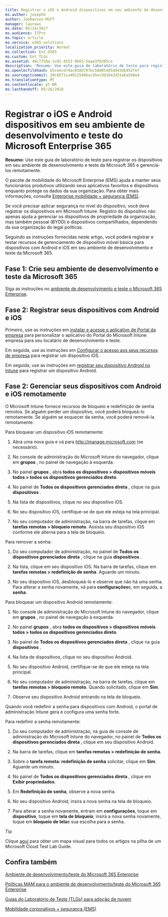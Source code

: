 ```yaml
---
title: Registrar o iOS e Android dispositivos em seu ambiente de desenvolvimento e teste do Microsoft Enterprise 365
ms.author: josephd
author: JoeDavies-MSFT
manager: laurawi
ms.date: 05/14/2017
ms.audience: ITPro
ms.topic: article
ms.service: o365-solutions
localization_priority: Normal
ms.collection: Ent_O365
ms.custom: Ent_TLGs
ms.assetid: 49c7758a-1c01-4153-9b63-5eae3f6305ce
description: 'Resumo: Use este guia de laboratório de teste para registrar os dispositivos em seu ambiente de desenvolvimento e teste da Microsoft 365 e gerenciá-los remotamente.'
ms.openlocfilehash: b5ceecd74ac010d787bc580054d5dd43db952fef
ms.sourcegitcommit: 29c8571ca4912549bac55ec9d1642d21eba5b0e4
ms.translationtype: MT
ms.contentlocale: pt-BR
ms.lasthandoff: 05/16/2018
---
```

# <a name="enroll-ios-and-android-devices-in-your-microsoft-enterprise-365-devtest-environment"></a>Registrar o iOS e Android dispositivos em seu ambiente de desenvolvimento e teste do Microsoft Enterprise 365

 **Resumo:** Use este guia de laboratório de teste para registrar os dispositivos em seu ambiente de desenvolvimento e teste da Microsoft 365 e gerenciá-los remotamente.
  
O pacote de mobilidade do Microsoft Enterprise (EMS) ajuda a manter seus funcionários produtivos utilizando seus aplicativos favoritos e dispositivos enquanto protege os dados da sua organização. Para obter mais informações, consulte [Enterprise mobilidade + segurança (EMS)](https://www.microsoft.com/cloud-platform/enterprise-mobility-security).
  
Se você precisar aplicar segurança no nível do dispositivo, você deve registrar os dispositivos em Microsoft Intune. Registro do dispositivo não apenas ajuda a gerenciar os dispositivos de propriedade da organização, mas também pessoal (BYOD) e dispositivos compartilhados, dependendo da sua organização do legal políticas.
  
Seguindo as instruções fornecidas neste artigo, você poderá registrar e testar recursos de gerenciamento de dispositivo móvel básica para dispositivos com Android e iOS em seu ambiente de desenvolvimento e teste da Microsoft 365.
  
## <a name="phase-1-create-your-microsoft-365-devtest-environment"></a>Fase 1: Crie seu ambiente de desenvolvimento e teste da Microsoft 365

Siga as instruções no [ambiente de desenvolvimento e teste o Microsoft 365 Enterprise](the-microsoft-365-enterprise-dev-test-environment.md).
  
## <a name="phase-2-enroll-your-ios-and-android-devices"></a>Fase 2: Registrar seus dispositivos com Android e iOS

Primeiro, use as instruções em [instalar e acesse o aplicativo de Portal da empresa](https://docs.microsoft.com/intune-user-help/install-and-sign-in-to-the-intune-company-portal-app-ios) para personalizar o aplicativo do Portal do Microsoft Intune empresa para seu locatário de desenvolvimento e teste.

Em seguida, use as instruções em [Configurar o acesso aos seus recursos de empresa](https://docs.microsoft.com/intune-user-help/enroll-your-device-in-intune-ios) para registrar um dispositivo iOS.

Em seguida, use as instruções em [registrar seu dispositivo Android no Intune](https://docs.microsoft.com/intune-user-help/enroll-your-device-in-intune-android) para registrar um dispositivo Android.

## <a name="phase-2-manage-your-ios-and-android-devices-remotely"></a>Fase 2: Gerenciar seus dispositivos com Android e iOS remotamente

O Microsoft Intune fornece recursos de bloqueio e redefinição de senha remotos. Se alguém perder um dispositivo, você poderá bloqueá-lo remotamente. Se alguém se esquecer da senha, você poderá removê-la remotamente.
  
Para bloquear um dispositivo iOS remotamente:
  
1.  Abra uma nova guia e vá para http://manage.microsoft.com (se necessário). 

2.  No console de administração do Microsoft Intune do navegador, clique em **grupos** , no painel de navegação à esquerda.

3. No painel **grupos** , abra **todos os dispositivos > dispositivos móveis todos > todos os dispositivos gerenciados direto**.
    
4. No painel de **Todos os dispositivos gerenciados direta** , clique na guia **dispositivos** .
    
5. Na lista de dispositivos, clique no seu dispositivo iOS.  
    
6. No seu dispositivo iOS, certifique-se de que ele esteja na tela principal.  
    
7. No seu computador de administração, na barra de tarefas, clique em **tarefas remotas > bloqueio remoto**. Assista seu dispositivo iOS conforme ele alterna para a tela de bloqueio.
    
Para remover a senha:
  
1. Do seu computador de administração, no painel de **Todos os dispositivos gerenciados direta** , clique na guia **dispositivos** .
    
2. Na lista, clique em seu dispositivo iOS. Na barra de tarefas, clique em **tarefas remotas > redefinição de senha**. Aguarde um minuto.
    
3. No seu dispositivo iOS, desbloqueá-lo e observe que não há uma senha. Para alterar a senha novamente, vá para **configurações**e, em seguida, a **senha**.
    
Para bloquear um dispositivo Android remotamente:
  
1. No console de administração do Microsoft Intune do navegador, clique em **grupos** , no painel de navegação à esquerda.
    
2. No painel **grupos** , abra **todos os dispositivos > dispositivos móveis todos > todos os dispositivos gerenciados direto**.
    
3. No painel de **Todos os dispositivos gerenciados direta** , clique na guia **dispositivos** .
    
4. Na lista de dispositivos, clique no seu dispositivo Android.  
    
5. No seu dispositivo Android, certifique-se de que ele esteja na tela principal.  
    
6. No seu computador de administração, na barra de tarefas, clique em **tarefas remotas > bloqueio remoto**. Quando solicitado, clique em **Sim**.
    
7. Observe seu dispositivo Android entrando na tela de bloqueio.
    
Quando você redefinir a senha para dispositivos com Android, o portal de administração Intune gera e configura uma senha forte.
  
Para redefinir a senha remotamente:
  
1. Do seu computador de administração, na guia de console de administração do Microsoft Intune do navegador, no painel de **Todos os dispositivos gerenciados direta** , clique em seu dispositivo Android.
    
2. Na barra de tarefas, clique em **tarefas remotas > redefinição de senha**.
    
3. Sobre o **tarefa remota: redefinição de senha** solicitar, clique em **Sim**. Aguarde um minuto.
    
4. No painel de **Todos os dispositivos gerenciados direta** , clique em **Exibir propriedades**.
    
5. Em **Redefinição de senha**, observe a nova senha.
    
6. No seu dispositivo Android, insira a nova senha na tela de bloqueio.  
    
7. Para alterar a senha novamente, entram em **configurações**, toque em **dispositivo**, toque em **tela de bloqueio**, insira a nova senha novamente, toque em **bloqueio de tela**e sua escolha para a senha.
    

> [!TIP]
> Clique [aqui](http://aka.ms/catlgstack) para obter um mapa visual para todos os artigos na pilha de um Microsoft Cloud Test Lab Guide.
  
## <a name="see-also"></a>Confira também

[Ambiente de desenvolvimento/teste do Microsoft 365 Enterprise](the-microsoft-365-enterprise-dev-test-environment.md)
  
[Políticas MAM para o ambiente de desenvolvimento/teste do Microsoft 365 Enterprise](mam-policies-for-your-microsoft-365-enterprise-dev-test-environment.md)
  
[Guias do Laboratório de Teste (TLGs) para adoção de nuvem](cloud-adoption-test-lab-guides-tlgs.md)

[Mobilidade corporativos + segurança (EMS)](https://www.microsoft.com/cloud-platform/enterprise-mobility-security)



